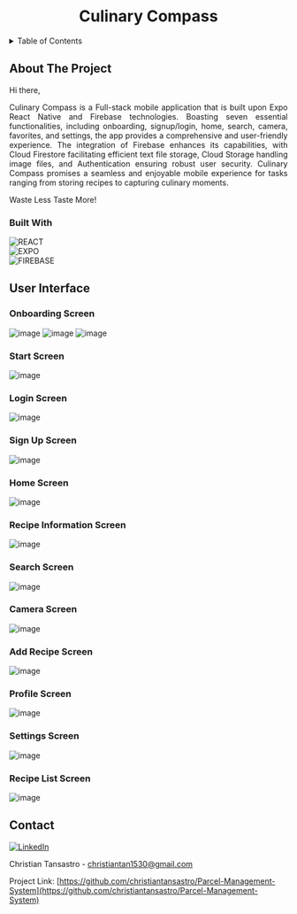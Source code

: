 <h1 align="center"> Culinary Compass </h1>  

<!-- TABLE OF CONTENTS -->
<details>
  <summary>Table of Contents</summary>
  <ol>
    <li>
      <a href="#about-the-project">About The Project</a>
      <ul>
        <li><a href="#built-with">Built With</a></li>
      </ul>
    </li>
    <li><a href="#user-interface">User Inteface</a></li>
    <li><a href="#contact">Contact</a></li>
  </ol>
</details>

<!-- ABOUT THE PROJECT -->
## About The Project

<div align="justify"> 
  
Hi there,

Culinary Compass is a Full-stack mobile application that is built upon Expo React Native and Firebase technologies. Boasting seven essential functionalities, including onboarding, signup/login, home, search, camera, favorites, and settings, the app provides a comprehensive and user-friendly experience. The integration of Firebase enhances its capabilities, with Cloud Firestore facilitating efficient text file storage, Cloud Storage handling image files, and Authentication ensuring robust user security. Culinary Compass promises a seamless and enjoyable mobile experience for tasks ranging from storing recipes to capturing culinary moments. 

Waste Less Taste More!

</div>

### Built With

![REACT][react-shield]
<br/>
![EXPO][expo-shield]
<br/>
![FIREBASE][firebase-shield]


## User Interface

### Onboarding Screen
![image](https://github.com/christiantansastro/CulinaryCompass/assets/137610891/70f963af-b8b3-4c4b-928b-c4824776aabf)
![image](https://github.com/christiantansastro/CulinaryCompass/assets/137610891/2011319b-0f53-42fa-bd5c-a361cff9a885)
![image](https://github.com/christiantansastro/CulinaryCompass/assets/137610891/d0737246-9398-4074-bec9-93a3abef2dcc)

### Start Screen
![image](https://github.com/christiantansastro/CulinaryCompass/assets/137610891/27f267a3-b1f2-4382-b3b7-4c708d39a03b)

### Login Screen
![image](https://github.com/christiantansastro/CulinaryCompass/assets/137610891/10bf0288-ff8e-427d-91e7-f70b3f9c8104)

### Sign Up Screen
![image](https://github.com/christiantansastro/CulinaryCompass/assets/137610891/bf57abf7-127e-4735-a603-4e13f2dc8ac2)

### Home Screen
![image](https://github.com/christiantansastro/CulinaryCompass/assets/137610891/f2928856-db10-4976-bf97-2fe1213cfb9e)

### Recipe Information Screen
![image](https://github.com/christiantansastro/CulinaryCompass/assets/137610891/666e1249-d3cb-488b-9302-d0b680bf434f)

### Search Screen
![image](https://github.com/christiantansastro/CulinaryCompass/assets/137610891/bf3fcca0-ed40-44cb-9059-ddc21fe90cf9)

### Camera Screen
![image](https://github.com/christiantansastro/CulinaryCompass/assets/137610891/75d3352b-2d8b-4c19-9505-3f7d69d7bf52)

### Add Recipe Screen
![image](https://github.com/christiantansastro/CulinaryCompass/assets/137610891/d4741909-16b8-434b-9895-32c6fca3482a)

### Profile Screen
![image](https://github.com/christiantansastro/CulinaryCompass/assets/137610891/75e9ef04-f9fd-4aee-ac50-4cdbeff8c853)

### Settings Screen
![image](https://github.com/christiantansastro/CulinaryCompass/assets/137610891/ffb6bc07-4585-4860-bef2-f549a24e1166)

### Recipe List Screen
![image](https://github.com/christiantansastro/CulinaryCompass/assets/137610891/1f66c854-8a92-401a-bf8e-9bf9dd5626da)

<!-- CONTACT -->
## Contact

[![LinkedIn][linkedin-shield]][linkedin-url]

Christian Tansastro - christiantan1530@gmail.com

Project Link: [https://github.com/christiantansastro/Parcel-Management-System](https://github.com/christiantansastro/Parcel-Management-System)

[linkedin-shield]: https://img.shields.io/badge/LinkedIn-0077B5?style=for-the-badge&logo=linkedin&logoColor=white
[linkedin-url]: https://linkedin.com/in/christiantansastro
[react-shield]: https://img.shields.io/badge/react_native-%2320232a.svg?style=for-the-badge&logo=react&logoColor=%2361DAFB
[expo-shield]: https://img.shields.io/badge/expo-1C1E24?style=for-the-badge&logo=expo&logoColor=#D04A37
[firebase-shield]: https://img.shields.io/badge/Firebase-039BE5?style=for-the-badge&logo=Firebase&logoColor=white
